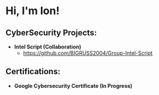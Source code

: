 <h1>Hi, I'm Ion! 

<h2>CyberSecurity Projects:</h2>

- <b>Intel Script (Collaboration)</b>
  - https://github.com/BIGRUSS2004/Group-Intel-Script

<h2>Certifications:</h2>

- <b>Google Cybersecurity Certificate (In Progress)</b>


<!--
**joshmadakor1/joshmadakor1** is a ✨ _special_ ✨ repository because its `README.md` (this file) appears on your GitHub profile.

Here are some ideas to get you started:

- 🔭 I’m currently working on ...
- 🌱 I’m currently learning ...
- 👯 I’m looking to collaborate on ...
- 🤔 I’m looking for help with ...
- 💬 Ask me about ...
- 📫 How to reach me: ...
- 😄 Pronouns: ...
- ⚡ Fun fact: ...
-->
